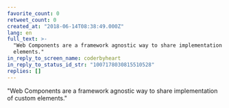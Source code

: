 ```yaml
---
favorite_count: 0
retweet_count: 0
created_at: "2018-06-14T08:38:49.000Z"
lang: en
full_text: >-
  "Web Components are a framework agnostic way to share implementation of custom
  elements."
in_reply_to_screen_name: coderbyheart
in_reply_to_status_id_str: "1007178030815510528"
replies: []
---
```


"Web Components are a framework agnostic way to share implementation of custom
elements."
